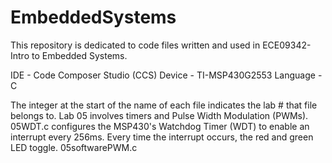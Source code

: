 # EmbeddedSystems
This repository is dedicated to code files written and used in ECE09342-Intro to Embedded Systems.

IDE - Code Composer Studio (CCS)
Device - TI-MSP430G2553
Language - C

The integer at the start of the name of each file indicates the lab # that file belongs to.
Lab 05 involves timers and Pulse Width Modulation (PWMs). 
    05WDT.c configures the MSP430's Watchdog Timer (WDT) to enable an interrupt every 256ms. Every time the interrupt occurs, the red and green LED toggle.
    05softwarePWM.c
